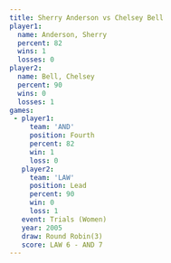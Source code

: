 ```yaml
---
title: Sherry Anderson vs Chelsey Bell
player1:                
  name: Anderson, Sherry
  percent: 82           
  wins: 1               
  losses: 0             
player2:                
  name: Bell, Chelsey   
  percent: 90           
  wins: 0               
  losses: 1             
games:
 - player1:          
     team: 'AND'     
     position: Fourth
     percent: 82     
     win: 1          
     loss: 0         
   player2:        
     team: 'LAW'   
     position: Lead
     percent: 90   
     win: 0        
     loss: 1       
   event: Trials (Women)
   year: 2005           
   draw: Round Robin(3) 
   score: LAW 6 - AND 7 
---
```

